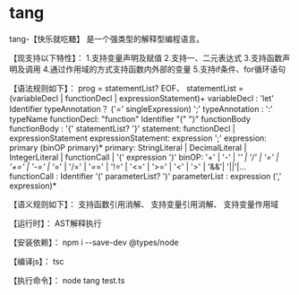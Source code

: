 # tang
tang-【快乐就吃糖】
是一个强类型的解释型编程语言。

【现支持以下特性】：
1.支持变量声明及赋值
2.支持一、二元表达式
3.支持函数声明及调用
4.通过作用域的方式支持函数内外部的变量
5.支持if条件、for循环语句

【语法规则如下】：
prog = statementList? EOF、
statementList = (variableDecl | functionDecl | expressionStatement)+ 
variableDecl : 'let' Identifier typeAnnotation？ ('=' singleExpression) ';'
typeAnnotation : ':' typeName
functionDecl: "function" Identifier "(" ")"  functionBody
functionBody : '{' statementList? '}' 
statement: functionDecl | expressionStatement
expressionStatement: expression ';' 
expression: primary (binOP primary)* 
primary: StringLiteral | DecimalLiteral | IntegerLiteral | functionCall | '(' expression ')' 
binOP: '+' | '-' | '*' | '/' | '=' | '+=' | '-=' | '*=' | '/=' | '==' | '!=' | '<=' | '>=' | '<'
      | '>' | '&&'| '||'|...
functionCall : Identifier '(' parameterList? ')' 
parameterList : expression (',' expression)* 

【语义规则如下】：
支持函数引用消解、
支持变量引用消解、
支持变量作用域

【运行时】：
AST解释执行

【安装依赖】：
npm i --save-dev @types/node

【编译js】：
tsc

【执行命令】：
node tang test.ts

